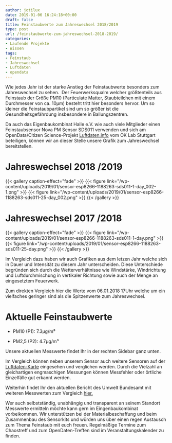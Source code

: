 ```yaml
---
author: jotilux
date: 2019-01-06 16:24:18+00:00
draft: false
title: Feinstaubwerte zum Jahreswechsel 2018/2019
type: post
url: /feinstaubwerte-zum-jahreswechsel-2018-2019/
categories:
- Laufende Projekte
- Wissen
tags:
- Feinstaub
- Jahreswechsel
- Luftdaten
- opendata
---
```


Wie jedes Jahr ist der starke Anstieg der Feinstaubwerte besonders zum Jahreswechsel zu sehen.  Der Feuerwerksqualm welcher größtenteils aus Feinstaub der Größe PM10 (Particulate Matter, Staubteilchen mit einem Durchmesser von ca. 10µm) besteht tritt hier besonders hervor. Um so kleiner die Feinstaubpartikel sind um so größer ist die Gesundheitsgefährdung insbesondere in Ballungszentren.

<!-- more -->

Da auch das Eigenbaukombinat Halle e.V. wie auch viele Mitglieder einen Feinstaubsensor Nova PM Sensor SDS011 verwenden und sich am OpenData/Citizen Science-Projekt [Luftdaten.info](https://luftdaten.info) vom OK Lab Stuttgart beteiligen, können wir an dieser Stelle unsere Grafik zum Jahreswechsel bereitstellen.


# Jahreswechsel 2018 /2019

{{< gallery caption-effect="fade" >}}
{{< figure link="/wp-content/uploads/2019/01/sensor-esp8266-1188263-sds011-1-day_002-1.png" >}}
{{< figure link="/wp-content/uploads/2019/01/sensor-esp8266-1188263-sds011-25-day_002.png" >}}
{{< /gallery >}}

# Jahreswechsel 2017 /2018

{{< gallery caption-effect="fade" >}}
{{< figure link="/wp-content/uploads/2019/01/sensor-esp8266-1188263-sds011-1-day.png" >}}
{{< figure link="/wp-content/uploads/2019/01/sensor-esp8266-1188263-sds011-25-day.png" >}}
{{< /gallery >}}

Im Vergleich dazu haben wir auch Grafiken aus dem letzen Jahr welche sich in Dauer und Intensität zu diesem Jahr unterscheiden. Diese Unterschiede begründen sich durch die Wetterverhältnisse wie Windstärke, Windrichtung und Luftdurchmischung in vertikaler Richtung sowie auch der Menge an eingesetztem Feuerwerk.

Zum direkten Vergleich hier die Werte vom 06.01.2018 17Uhr welche um ein vielfaches geringer sind als die Spitzenwerte zum Jahreswechsel.


# Aktuelle Feinstaubwerte

  * PM10 (P1): 7.3µg/m³

  * PM2,5 (P2): 4.7µg/m³

Unsere aktuellen Messwerte findet Ihr in der rechten Sidebar ganz unten.

Im Vergleich können neben unserem Sensor auch weitere Sensoren auf der [Luftdaten-Karte](https://maps.luftdaten.info/#12/51.4750/12.0026) eingesehen und verglichen werden. Durch die Vielzahl an gleichartigen engmaschigen Messungen können Messfehler oder örtliche  Einzelfälle gut erkannt werden.

Weiterhin findet Ihr den aktuellen Bericht des Umwelt Bundesamt mit weiteren Messwerten zum Vergleich [hier.](https://www.umweltbundesamt.de/themen/dicke-luft-jahreswechsel)

Wer auch selbstständig, unabhängig und transparent an seinem Standort Messwerte ermitteln möchte kann gern im Eingenbaukombinat vorbeikommen. Wir unterstützen bei der Materialbeschaffung und beim Zusammenbau des Sensorkits und würden uns über einen regen Austausch zum Thema Feinstaub mit euch freuen. Regelmäßige Termine zum Chaostreff und zum OpenDaten-Treffen sind im Veranstaltungskalender zu finden.

